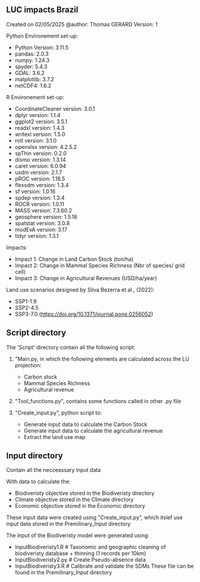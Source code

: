 LUC impacts Brazil
-------------------------------------------------- 
Created on 02/05/2025
@author: Thomas GERARD
Version: 1

Python Environement set-up:
- Python Version: 3.11.5
- pandas: 2.0.3
- numpy: 1.24.3
- spyder: 5.4.3
- GDAL: 3.6.2
- matplotlib: 3.7.2
- netCDF4: 1.6.2

R Environement set-up:
- CoordinateCleaner version: 3.0.1
- dplyr version: 1.1.4 
- ggplot2 version: 3.5.1 
- readxl version: 1.4.3 
- writexl version: 1.5.0 
- rotl version: 3.1.0 
- openxlsx version: 4.2.5.2
- spThin version: 0.2.0
- dismo version: 1.3.14 
- caret version: 6.0.94 
- usdm version: 2.1.7 
- pROC version: 1.18.5 
- flexsdm version: 1.3.4 
- sf version: 1.0.16 
- spdep version: 1.3.4 
- ROCR version: 1.0.11 
- MASS version: 7.3.60.2 
- geosphere version: 1.5.18 
- spatstat version: 3.0.8 
- modEvA version: 3.17 
- tidyr version: 1.3.1

Impacts: 
 - Impact 1: Change in Land Carbon Stock (ton/ha)
 - Impact 2: Change in Mammal Species Richness (Nbr of species/ grid cell)
 - Impact 3: Change in Agricultural Revenues (USD/ha/year)

Land use scenarios designed by Silva Bezerra et al., (2022):
 - SSP1-1.9
 - SSP2-4.5
 - SSP3-7.0
(https://doi.org/10.1371/journal.pone.0256052)


Script directory
-------------------------------------------------- 

The 'Script'  directory contain all the following script:
1) "Main.py, in which the following elements are calculated across the LU projection:
    -  Carbon stock
    -  Mammal Species Richness
    -  Agricultural revenue
    
2) "Tool_functions.py", contains some functions called in other .py file

3) "Create_input.py", python script to:
   - Generate input data to calculate the Carbon Stock
   - Generate input data to calculate the agricultural revenue
   - Extract the land use map


Input directory
-------------------------------------------------- 
Contain all the necceassary input data

With data to calculate the:
- Biodiveristy objective stored in the Biodiveristy directory
- Climate objective stored in the Climate directory
- Economic objective stored in the Economic directory

These input data were created using "Create_input.py", 
which itslef use input data stored in the Premilinary_Input directory 

The input of the Biodiveristy model were generated using: 
- InputBiodiveristy1.R             # Taxonomic and geographic cleaning of biodiveristy database + thinning (1 records per 10km)
- InputBiodiveristy2.py            # Create Pseudo-absence data
- InputBiodiveristy3.R             # Calibrate and validate the SDMs
These file can be found in the Premilinary_Input directory 





